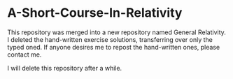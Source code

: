 # A-Short-Course-In-Relativity
This repository was merged into a new repository named General Relativity. I deleted the hand-written exercise solutions, transferring over only the typed oned. If anyone desires me to repost the hand-written ones, please contact me. 

I will delete this repository after a while.
